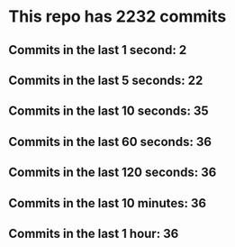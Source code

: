 # This repo has 2232 commits

## Commits in the last 1 second: 2
## Commits in the last 5 seconds: 22
## Commits in the last 10 seconds: 35
## Commits in the last 60 seconds: 36
## Commits in the last 120 seconds: 36
## Commits in the last 10 minutes: 36
## Commits in the last 1 hour: 36
